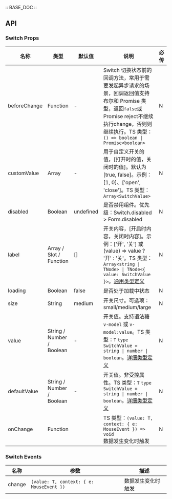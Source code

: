 :: BASE_DOC ::

## API
### Switch Props

名称 | 类型 | 默认值 | 说明 | 必传
-- | -- | -- | -- | --
beforeChange | Function | - | Switch 切换状态前的回调方法，常用于需要发起异步请求的场景，回调返回值支持布尔和 Promise 类型，返回`false`或 Promise reject不继续执行change，否则则继续执行。TS 类型：`() => boolean \| Promise<boolean>` | N
customValue | Array | - | 用于自定义开关的值，[打开时的值，关闭时的值]。默认为 [true, false]。示例：[1, 0]、['open', 'close']。TS 类型：`Array<SwitchValue>` | N
disabled | Boolean | undefined | 是否禁用组件。优先级：Switch.disabled > Form.disabled | N
label | Array / Slot / Function | [] | 开关内容，[开启时内容，关闭时内容]。示例：['开', '关'] 或 (value) => value ? '开' : '关'。TS 类型：`Array<string \| TNode> \| TNode<{ value: SwitchValue }>`。[通用类型定义](https://github.com/Tencent/tdesign-vue-next/blob/develop/packages/components/common.ts) | N
loading | Boolean | false | 是否处于加载中状态 | N
size | String | medium | 开关尺寸。可选项：small/medium/large | N
value | String / Number / Boolean | - | 开关值。支持语法糖 `v-model` 或 `v-model:value`。TS 类型：`T` `type SwitchValue = string \| number \| boolean`。[详细类型定义](https://github.com/Tencent/tdesign-vue-next/blob/develop/packages/components/switch/type.ts) | N
defaultValue | String / Number / Boolean | - | 开关值。非受控属性。TS 类型：`T` `type SwitchValue = string \| number \| boolean`。[详细类型定义](https://github.com/Tencent/tdesign-vue-next/blob/develop/packages/components/switch/type.ts) | N
onChange | Function |  | TS 类型：`(value: T, context: { e: MouseEvent }) => void`<br/>数据发生变化时触发 | N

### Switch Events

名称 | 参数 | 描述
-- | -- | --
change | `(value: T, context: { e: MouseEvent })` | 数据发生变化时触发
